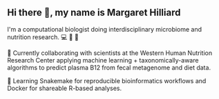## Hi there 👋, my name is Margaret Hilliard 

I'm a computational biologist doing interdisciplinary microbiome and nutrition research. 💻 🧬 🍔

👯 Currently collaborating with scientists at the Western Human Nutrition Research Center applying machine learning + taxonomically-aware algorithms to predict plasma B12 from fecal metagenome and diet data.

🌱 Learning Snakemake for reproducible bioinformatics workflows and Docker for shareable R-based analyses.

<!--
**margarethilliard/margarethilliard** is a ✨ _special_ ✨ repository because its `README.md` (this file) appears on your GitHub profile.

Here are some ideas to get you started:

- 🔭 I’m currently working on ...
- 🌱 I’m currently learning ...
- 👯 I’m looking to collaborate on ...
- 🤔 I’m looking for help with ...
- 💬 Ask me about ...
- 📫 How to reach me: ...
- 😄 Pronouns: ...
- ⚡ Fun fact: ...
-->
